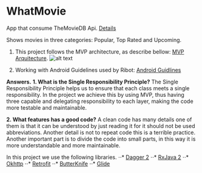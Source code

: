 # WhatMovie
App that consume TheMovieDB Api. [Details](https://developers.themoviedb.org/4/getting-started/authorization)

Shows movies in three categories: Popular, Top Rated and Upcoming.

1. This project follows the MVP architecture, as describe bellow: [MVP Arquitecture](https://github.com/ribot/android-guidelines/blob/master/architecture_guidelines/android_architecture.md).
![alt text](https://raw.githubusercontent.com/ribot/android-guidelines/master/architecture_guidelines/architecture_diagram.png)

2. Working with Android Guidelines used by Ribot: [Android Guidlines](https://github.com/ribot/android-guidelines/blob/master/project_and_code_guidelines.md)

**Answers.**
**1. What is the Single Responsibility Principle?**
The Single Responsibility Principle helps us to ensure that each class meets a single responsibility. In the project we achieve this by using MVP, thus having three capable and delegating responsibility to each layer, making the code more testable and maintainable.

**2. What features has a good code?**
A clean code has many details one of them is that it can be understood by just reading it for it should not be used abbreviations. Another detail is not to repeat code this is a terrible practice. Another important part is to divide the code into small parts, in this way it is more understandable and more maintainable.

In this project we use the following libraries.
⋅⋅* [Dagger 2](https://github.com/google/dagger)
⋅⋅* [RxJava 2](https://github.com/ReactiveX/RxAndroid)
⋅⋅* [Okhttp](https://github.com/square/okhttp) 
⋅⋅* [Retrofit](https://github.com/square/retrofit)
⋅⋅* [ButterKnife](https://github.com/JakeWharton/butterknife)
⋅⋅* [Glide](https://github.com/bumptech/glide)
